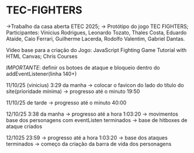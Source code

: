 # TEC-FIGHTERS

->Trabalho da casa aberta ETEC 2025; -> Protótipo do jogo TEC FIGHTERS; Participantes: Vinicius Rodrigues, Leonardo Tozato, Thales Costa, Eduardo Ataíde, Caio Ferrari, Guilherme Lacerda, Rodolfo Valentim, Gabriel Dantas.

Vídeo base para a criação do Jogo: JavaScript Fighting Game Tutorial with HTML Canvas; Chris Courses

_IMPORTANTE_: definir os botoes de ataque e bloqueio dentro do addEventListener(linha 140+)

11/10/25 (vinicius) 3:29 da manha
-> colocar o favicon do lado do título do site(prioridade mínima)
-> progresso até o minuto 19:50

11/10/25 de tarde
-> progresso até o minuto 40:00

12/10/25 3:38 da manha
-> progresso até a hora 1:03:20
-> movimentos base dos personagens com eventListen terminados
-> base de hitboxes de ataque criados

12/1025 23:59
-> progresso até a hora 1:03:20
-> base dos ataques terminados
-> começo da criação da barra de vida dos personagens

